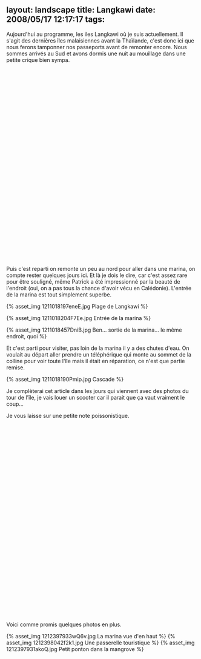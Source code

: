 layout: landscape
title: Langkawi
date: 2008/05/17 12:17:17
tags:
---

Aujourd'hui au programme, les iles Langkawi où je suis actuellement. Il s'agit des dernières îles malaisiennes avant la Thaïlande, c'est donc ici que nous ferons tamponner nos passeports avant de remonter encore. Nous sommes arrivés au Sud et avons dormis une nuit au mouillage dans une petite crique bien sympa.

<div><object width="640" height="505"><param name="movie" value="http://www.dailymotion.com/swf/x5lrr0&related=1"></param><param name="allowFullScreen" value="true"></param><param name="allowScriptAccess" value="always"></param><embed src="http://www.dailymotion.com/swf/x5lrr0&related=1" type="application/x-shockwave-flash" width="640" height="505" allowFullScreen="true" allowScriptAccess="always"></embed></object></div>

Puis c'est reparti on remonte un peu au nord pour aller dans une marina, on compte rester quelques jours ici. Et là je dois le dire, car c'est assez rare pour être souligné, même Patrick a été impressionné par la beauté de l'endroit (oui, on a pas tous la chance d'avoir vécu en Calédonie). L'entrée de la marina est tout simplement superbe.

{% asset_img 1211018197eneE.jpg Plage de Langkawi %}

{% asset_img 1211018204F7Ee.jpg Entrée de la marina %}

{% asset_img 1211018457DniB.jpg Ben... sortie de la marina... le même endroit, quoi %}

Et c'est parti pour visiter, pas loin de la marina il y a des chutes d'eau. On voulait au départ aller prendre un téléphérique qui monte au sommet de la colline pour voir toute l'île mais il était en réparation, ce n'est que partie remise.

{% asset_img 1211018190Pmip.jpg Cascade %}

Je complèterai cet article dans les jours qui viennent avec des photos du tour de l'île, je vais louer un scooter car il parait que ça vaut vraiment le coup...

Je vous laisse sur une petite note poissonistique.

<div><object width="640" height="505"><param name="movie" value="http://www.dailymotion.com/swf/x5gab6&v3=1&related=1"></param><param name="allowFullScreen" value="true"></param><param name="allowScriptAccess" value="always"></param><embed src="http://www.dailymotion.com/swf/x5gab6&v3=1&related=1" type="application/x-shockwave-flash" width="640" height="505" allowFullScreen="true" allowScriptAccess="always"></embed></object></div>

Voici comme promis quelques photos en plus.

{% asset_img 1212397933wQ6v.jpg La marina vue d'en haut %}
{% asset_img 1212398042f2k1.jpg Une passerelle touristique %}
{% asset_img 1212397931akoQ.jpg Petit ponton dans la mangrove %}

